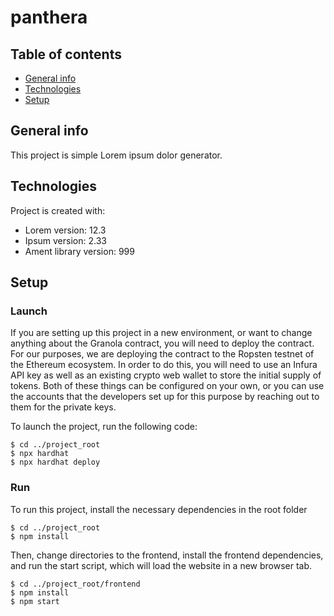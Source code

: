 # panthera


## Table of contents
* [General info](#general-info)
* [Technologies](#technologies)
* [Setup](#setup)

## General info
This project is simple Lorem ipsum dolor generator.

## Technologies
Project is created with:
* Lorem version: 12.3
* Ipsum version: 2.33
* Ament library version: 999


## Setup

### Launch
If you are setting up this project in a new environment, or want to change
anything about the Granola contract,  you will need to deploy the contract. For
our purposes, we are deploying the contract to the Ropsten testnet of the
Ethereum ecosystem. In order to do this, you will need to use an Infura API key
as well as an existing crypto web wallet to store the initial supply of tokens.
Both of these things can be configured on your own, or you can use the accounts
that the developers set up for this purpose by reaching out to them for the
private keys.

To launch the project, run the following code:
```
$ cd ../project_root
$ npx hardhat
$ npx hardhat deploy
```

### Run
To run this project, install the necessary dependencies in the root folder

```
$ cd ../project_root
$ npm install
```

Then, change directories to the frontend, install the frontend dependencies, and
run the start script, which will load the website in a new browser tab.

```
$ cd ../project_root/frontend
$ npm install
$ npm start
```
